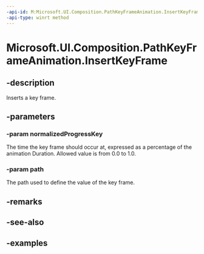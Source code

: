 ```yaml
---
-api-id: M:Microsoft.UI.Composition.PathKeyFrameAnimation.InsertKeyFrame(System.Single,Microsoft.UI.Composition.CompositionPath)
-api-type: winrt method
---
```


<!-- Method syntax.
public void PathKeyFrameAnimation.InsertKeyFrame(Single normalizedProgressKey, CompositionPath path)
-->

# Microsoft.UI.Composition.PathKeyFrameAnimation.InsertKeyFrame

## -description

Inserts a key frame.

## -parameters
### -param normalizedProgressKey

The time the key frame should occur at, expressed as a percentage of the animation Duration. Allowed value is from 0.0 to 1.0.

### -param path

The path used to define the value of the key frame.

## -remarks

## -see-also

## -examples

